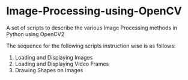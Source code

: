 # Image-Processing-using-OpenCV
A set of scripts to describe the various Image Processing methods in Python using OpenCV2

The sequence for the following scripts instruction wise is as follows:

1. Loading and Displaying Images
2. Loading and Displaying Video Frames
3. Drawing Shapes on Images
